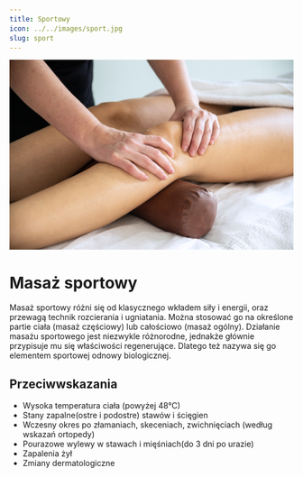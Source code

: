 ```yaml
---
title: Sportowy
icon: ../../images/sport.jpg
slug: sport
---
```


![Zdjęcie masażu](../../images/sport.jpg)

# Masaż sportowy

Masaż sportowy różni się od klasycznego wkładem siły i energii, oraz przewagą technik rozcierania i ugniatania. Można stosować go na określone partie ciała (masaż częściowy) lub całościowo (masaż ogólny). Działanie masażu sportowego jest niezwykle różnorodne, jednakże głównie przypisuje mu się właściwości regenerujące. Dlatego też nazywa się go elementem sportowej odnowy biologicznej.

## Przeciwwskazania

- Wysoka temperatura ciała (powyżej 48°C)
- Stany zapalne(ostre i podostre) stawów i ścięgien
- Wczesny okres po złamaniach, skeceniach, zwichnięciach (według wskazań ortopedy)
- Pourazowe wylewy w stawach i mięśniach(do 3 dni po urazie)
- Zapalenia żył
- Zmiany dermatologiczne
